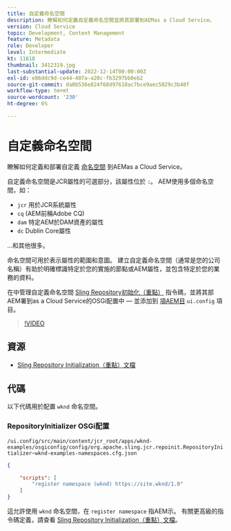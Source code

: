 ```yaml
---
title: 自定義命名空間
description: 瞭解如何定義自定義命名空間並將其部署到AEMas a Cloud Service。
version: Cloud Service
topic: Development, Content Management
feature: Metadata
role: Developer
level: Intermediate
kt: 11618
thumbnail: 3412319.jpg
last-substantial-update: 2022-12-14T00:00:00Z
exl-id: e86ddc9d-ce44-407a-a20c-fb3297bb0eb2
source-git-commit: da0b536e824f68d97618ac7bce9aec5829c3b48f
workflow-type: tm+mt
source-wordcount: '230'
ht-degree: 6%

---
```


# 自定義命名空間

瞭解如何定義和部署自定義 [命名空間](https://developer.adobe.com/experience-manager/reference-materials/spec/jcr/1.0/4.5_Namespaces.html) 到AEMas a Cloud Service。

自定義命名空間是JCR屬性的可選部分，該屬性位於 `:`。 AEM使用多個命名空間，如：

+ `jcr` 用於JCR系統屬性
+ `cq` (AEM前稱Adobe CQ)
+ `dam` 特定AEM於DAM資產的屬性
+ `dc` Dublin Core屬性

...和其他很多。

命名空間可用於表示屬性的範圍和意圖。 建立自定義命名空間（通常是您的公司名稱）有助於明確標識特定於您的實施的節點或AEM屬性，並包含特定於您的業務的資料。

在中管理自定義命名空間 [Sling Repository初始化（重點）](https://sling.apache.org/documentation/bundles/repository-initialization.html) 指令碼，並將其部AEM署到as a Cloud Service的OSGi配置中 — 並添加到 [項AEM目](https://experienceleague.adobe.com/docs/experience-manager-core-components/using/developing/archetype/overview.html?lang=zh-Hant) `ui.config` 項目。

>[!VIDEO](https://video.tv.adobe.com/v/3412319?quality=12&learn=on)

## 資源

+ [Sling Repository Initialization（重點）文檔](https://sling.apache.org/documentation/bundles/repository-initialization.html#repoinit-parser-test-scenarios)

## 代碼

以下代碼用於配置 `wknd` 命名空間。

### RepositoryInitializer OSGi配置

`/ui.config/src/main/content/jcr_root/apps/wknd-examples/osgiconfig/config/org.apache.sling.jcr.repoinit.RepositoryInitializer~wknd-examples-namespaces.cfg.json`

```json
{

    "scripts": [
        "register namespace (wknd) https://site.wknd/1.0"
    ]
}
```

這允許使用 `wknd` 命名空間，在 `register namespace` 指AEM示。 有關更高級的指令碼定義，請查看 [Sling Repository Initialization（重點）文檔](https://sling.apache.org/documentation/bundles/repository-initialization.html#repoinit-parser-test-scenarios)。
